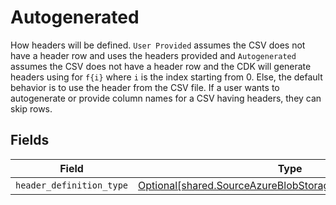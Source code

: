 # Autogenerated

How headers will be defined. `User Provided` assumes the CSV does not have a header row and uses the headers provided and `Autogenerated` assumes the CSV does not have a header row and the CDK will generate headers using for `f{i}` where `i` is the index starting from 0. Else, the default behavior is to use the header from the CSV file. If a user wants to autogenerate or provide column names for a CSV having headers, they can skip rows.


## Fields

| Field                                                                                                                            | Type                                                                                                                             | Required                                                                                                                         | Description                                                                                                                      |
| -------------------------------------------------------------------------------------------------------------------------------- | -------------------------------------------------------------------------------------------------------------------------------- | -------------------------------------------------------------------------------------------------------------------------------- | -------------------------------------------------------------------------------------------------------------------------------- |
| `header_definition_type`                                                                                                         | [Optional[shared.SourceAzureBlobStorageHeaderDefinitionType]](../../models/shared/sourceazureblobstorageheaderdefinitiontype.md) | :heavy_minus_sign:                                                                                                               | N/A                                                                                                                              |